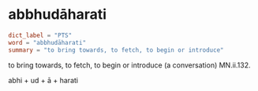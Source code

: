 # abbhudāharati

``` toml
dict_label = "PTS"
word = "abbhudāharati"
summary = "to bring towards, to fetch, to begin or introduce"
```

to bring towards, to fetch, to begin or introduce (a conversation) MN.ii.132.

abhi \+ ud \+ ā \+ harati

